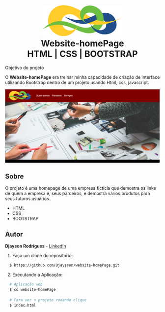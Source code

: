 <h1 align="center">
    <img alt="Logo Codev" src="./img/logoGlobal.png" height="100px" />
    <br>Website-homePage<br/>
    HTML | CSS | BOOTSTRAP
</h1


## Objetivo do projeto 

O **Website-homePage** era treinar minha capacidade de criação de interface utilizando Bootstrap dentro de um projeto usando Html, css, javascript.

<p align="center">

  <img alt="design do projeto" width="650px" src="https://github.com/Djaysson/website-homePage/blob/master/img/projeto.PNG" />
<p>

## Sobre
O projeto é uma homepage de uma empresa fictícia que demostra os links de quem a empresa é, seus parceiros, e demostra vários produtos para seus futuros usuários.


<ul>
<li>HTML</li>
<li>CSS</li>
<li>BOOTSTRAP</li>
</ul>

## Autor
**Djayson Rodrigues** - [LinkedIn](https://br.linkedin.com/in/djaysonrodrigues)

 
1. Faça um clone do repositório:

```sh
  $ https://github.com/Djaysson/website-homePage.git
```
2. Executando a Aplicação:

```sh
  # Aplicação web
  $ cd website-homePage

  # Para ver o projeto rodando clique
  $ index.html
```
